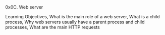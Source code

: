 0x0C. Web server


Learning Objectives,
What is the main role of a web server,
What is a child process,
Why web servers usually have a parent process and child processes,
What are the main HTTP requests

